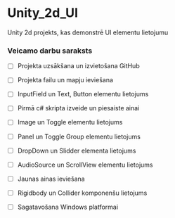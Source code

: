 # Unity_2d_UI
Unity 2d projekts, kas demonstrē UI elementu lietojumu
### Veicamo darbu saraksts
- [ ] Projekta uzsākšana un izvietošana GitHub
- [ ] Projekta failu un mapju ieviešana
- [ ] InputField un Text, Button elementu lietojums
- [ ] Pirmā c# skripta izveide un piesaiste ainai
- [ ] Image un Toggle elementu lietojums
- [ ] Panel un Toggle Group elementu lietojums
- [ ] DropDown un Slidder elementa lietojums
- [ ] AudioSource un ScrollView elementu lietojums
- [ ] Jaunas ainas ieviešana
- [ ] Rigidbody un Collider komponenšu lietojums
- [ ] Sagatavošana Windows platformai

